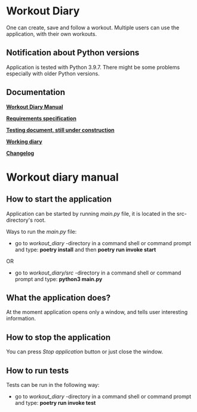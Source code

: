 # **Workout Diary**

One can create, save and follow a workout. Multiple users can use the application, with their own workouts.  

## **Notification about Python versions**

Application is tested with Python 3.9.7. There might be some problems especially with older Python versions.

## **Documentation**

**[Workout Diary Manual](https://github.com/vtonteri/ot-harjoitustyo/blob/main/workout_diary/dokumentaatio/manual.md)**

**[Requirements specification](https://github.com/vtonteri/ot-harjoitustyo/blob/main/workout_diary/dokumentaatio/vaatimusmaarittely.md)**

**[Testing document, still under construction](https://github.com/vtonteri/ot-harjoitustyo/blob/main/workout_diary/dokumentaatio/testing_document.md)**

**[Working diary](https://github.com/vtonteri/ot-harjoitustyo/blob/main/workout_diary/dokumentaatio/tuntikirjanpito.md)**

**[Changelog](https://github.com/vtonteri/ot-harjoitustyo/blob/main/workout_diary/dokumentaatio/changelog.md)**


# **Workout diary manual**

## **How to start the application**

Application can be started by running *main.py* file, it is located in the src-directory's root.

Ways to run the *main.py* file:

- go to *workout_diary* -directory in a command shell or command prompt and type: **poetry install** and then **poetry run invoke start**

OR

- go to *workout_diary/src* -directory in a command shell or command prompt and type: **python3 main.py**

## **What the application does?**

At the moment application opens only a window, and tells user interesting information.

## **How to stop the application**

You can press *Stop application* button or just close the window.

## **How to run tests**

Tests can be run in the following way: 
- go to *workout_diary* -directory in a command shell or command prompt and type: **poetry run invoke test**